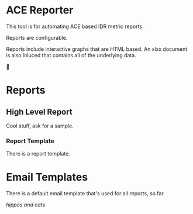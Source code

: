 # ACE Reporter

This tool is for automating ACE based IDR metric reports.

Reports are configurable.

Reports include interactive graphs that are HTML based. An xlsx document is also inluced that contains all of the underlying data.

:beers:

# Reports

## High Level Report

Cool stuff, ask for a sample.

### Report Template

There is a report template.

# Email Templates

There is a default email template that's used for all reports, so far.

_hippos and cats_
